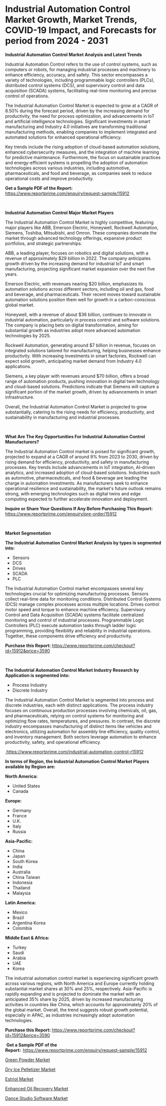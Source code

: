 <p><h1>Industrial Automation Control Market Growth, Market Trends, COVID-19 Impact, and Forecasts for period from 2024 - 2031</h1></p><p><strong>Industrial Automation Control Market Analysis and Latest Trends</strong></p>
<p><p>Industrial Automation Control refers to the use of control systems, such as computers or robots, for managing industrial processes and machinery to enhance efficiency, accuracy, and safety. This sector encompasses a variety of technologies, including programmable logic controllers (PLCs), distributed control systems (DCS), and supervisory control and data acquisition (SCADA) systems, facilitating real-time monitoring and precise control of operations.</p><p>The Industrial Automation Control Market is expected to grow at a CAGR of 8.50% during the forecast period, driven by the increasing demand for productivity, the need for process optimization, and advancements in IoT and artificial intelligence technologies. Significant investments in smart manufacturing and Industry 4.0 initiatives are transforming traditional manufacturing methods, enabling companies to implement integrated and automated solutions for enhanced operational efficiency.</p><p>Key trends include the rising adoption of cloud-based automation solutions, enhanced cybersecurity measures, and the integration of machine learning for predictive maintenance. Furthermore, the focus on sustainable practices and energy-efficient systems is propelling the adoption of automation technologies across various industries, including automotive, pharmaceuticals, and food and beverage, as companies seek to reduce operational costs and improve productivity.</p></p>
<p><strong>Get a Sample PDF of the Report:&nbsp;</strong> <a href="https://www.reportprime.com/enquiry/request-sample/15912?utm_campaign=1558&utm_medium=2&utm_source=Github&utm_content=ia&utm_term=25122024&utm_id=industrial-automation-control">https://www.reportprime.com/enquiry/request-sample/15912</a></p>
<p>&nbsp;</p>
<p><strong>Industrial Automation Control Major Market Players</strong></p>
<p><p>The Industrial Automation Control Market is highly competitive, featuring major players like ABB, Emerson Electric, Honeywell, Rockwell Automation, Siemens, Toshiba, Mitsubishi, and Omron. These companies dominate the market through advanced technology offerings, expansive product portfolios, and strategic partnerships.</p><p>ABB, a leading player, focuses on robotics and digital solutions, with a revenue of approximately $29 billion in 2022. The company anticipates growth driven by the increasing demand for industrial IoT and smart manufacturing, projecting significant market expansion over the next five years.</p><p>Emerson Electric, with revenues nearing $20 billion, emphasizes its automation solutions across different sectors, including oil and gas, food and beverage, and pharmaceuticals. Their recent moves toward sustainable automation solutions position them well for growth in a carbon-conscious global market.</p><p>Honeywell, with a revenue of about $36 billion, continues to innovate in industrial automation, particularly in process control and software solutions. The company is placing bets on digital transformation, aiming for substantial growth as industries adopt more advanced automation technologies by 2025.</p><p>Rockwell Automation, generating around $7 billion in revenue, focuses on integrated solutions tailored for manufacturing, helping businesses enhance productivity. With increasing investments in smart factories, Rockwell can expect solid growth, anticipating market demand from Industry 4.0 applications.</p><p>Siemens, a key player with revenues around $70 billion, offers a broad range of automation products, pushing innovation in digital twin technology and cloud-based solutions. Predictions indicate that Siemens will capture a significant portion of the market growth, driven by advancements in smart infrastructure.</p><p>Overall, the Industrial Automation Control Market is projected to grow substantially, catering to the rising needs for efficiency, productivity, and sustainability in manufacturing and industrial processes.</p></p>
<p>&nbsp;</p>
<p><strong>What Are The Key Opportunities For Industrial Automation Control Manufacturers?</strong></p>
<p><p>The Industrial Automation Control market is poised for significant growth, projected to expand at a CAGR of around 9% from 2023 to 2030, driven by rising demand for efficiency, productivity, and safety in manufacturing processes. Key trends include advancements in IoT integration, AI-driven analytics, and increased adoption of cloud-based solutions. Industries such as automotive, pharmaceuticals, and food & beverage are leading the charge in automation investments. As manufacturers seek to enhance operational resilience and sustainability, the market's future outlook remains strong, with emerging technologies such as digital twins and edge computing expected to further accelerate innovation and deployment.</p></p>
<p><strong>Inquire or Share Your Questions If Any Before Purchasing This Report:</strong> <a href="https://www.reportprime.com/enquiry/pre-order/15912?utm_campaign=1558&utm_medium=2&utm_source=Github&utm_content=ia&utm_term=25122024&utm_id=industrial-automation-control">https://www.reportprime.com/enquiry/pre-order/15912</a></p>
<p>&nbsp;</p>
<p><strong>Market Segmentation</strong></p>
<p><strong>The Industrial Automation Control Market Analysis by types is segmented into:</strong></p>
<p><ul><li>Sensors</li><li>DCS</li><li>Drives</li><li>SCADA</li><li>PLC</li></ul></p>
<p><p>The Industrial Automation Control market encompasses several key technologies crucial for optimizing manufacturing processes. Sensors collect real-time data for monitoring conditions. Distributed Control Systems (DCS) manage complex processes across multiple locations. Drives control motor speed and torque to enhance machine efficiency. Supervisory Control and Data Acquisition (SCADA) systems facilitate centralized monitoring and control of industrial processes. Programmable Logic Controllers (PLC) execute automation tasks through ladder logic programming, providing flexibility and reliability in industrial operations. Together, these components drive efficiency and productivity.</p></p>
<p><strong>Purchase this Report:&nbsp;</strong><a href="https://www.reportprime.com/checkout?id=15912&price=3590&utm_campaign=1558&utm_medium=2&utm_source=Github&utm_content=ia&utm_term=25122024&utm_id=industrial-automation-control">https://www.reportprime.com/checkout?id=15912&price=3590</a></p>
<p>&nbsp;</p>
<p><strong>The Industrial Automation Control Market Industry Research by Application is segmented into:</strong></p>
<p><ul><li>Process Industry</li><li>Discrete Industry</li></ul></p>
<p><p>The Industrial Automation Control Market is segmented into process and discrete industries, each with distinct applications. The process industry focuses on continuous production processes involving chemicals, oil, gas, and pharmaceuticals, relying on control systems for monitoring and optimizing flow rates, temperatures, and pressures. In contrast, the discrete industry encompasses manufacturing of distinct items like vehicles and electronics, utilizing automation for assembly line efficiency, quality control, and inventory management. Both sectors leverage automation to enhance productivity, safety, and operational efficiency.</p></p>
<p><a href="https://www.reportprime.com/industrial-automation-control-r15912?utm_campaign=1558&utm_medium=2&utm_source=Github&utm_content=ia&utm_term=25122024&utm_id=industrial-automation-control">&nbsp;https://www.reportprime.com/industrial-automation-control-r15912</a></p>
<p><strong>In terms of Region, the Industrial Automation Control Market Players available by Region are:</strong></p>
<p>
    <p> <strong> North America: </strong>
        <ul>
            <li>United States</li>
            <li>Canada</li>
        </ul>
        </p> 
    <p> <strong> Europe: </strong>
        <ul>
            <li>Germany</li>
            <li>France</li>
            <li>U.K.</li>
            <li>Italy</li>
            <li>Russia</li>
        </ul>
        </p> 
    <p> <strong> Asia-Pacific: </strong>
        <ul>
            <li>China</li>
            <li>Japan</li>
            <li>South Korea</li>
            <li>India</li>
            <li>Australia</li>
            <li>China Taiwan</li>
            <li>Indonesia</li>
            <li>Thailand</li>
            <li>Malaysia</li>
        </ul>
        </p> 
    <p> <strong> Latin America: </strong>
        <ul>
            <li>Mexico</li>
            <li>Brazil</li>
            <li>Argentina Korea</li>
            <li>Colombia</li>
        </ul>
        </p> 
    <p> <strong> Middle East & Africa: </strong>
        <ul>
            <li>Turkey</li>
            <li>Saudi</li>
            <li>Arabia</li>
            <li>UAE</li>
            <li>Korea</li>
        </ul>
    </p>
    </p>
<p><p>The industrial automation control market is experiencing significant growth across various regions, with North America and Europe currently holding substantial market shares at 30% and 25%, respectively. Asia-Pacific is rapidly expanding and is projected to dominate the market with an anticipated 35% share by 2025, driven by increased manufacturing activities in countries like China, which accounts for approximately 20% of the global market. Overall, the trend suggests robust growth potential, especially in APAC, as industries increasingly adopt automation technologies.</p></p>
<p><strong>Purchase this Report: </strong><a href="https://www.reportprime.com/checkout?id=15912&price=3590&utm_campaign=1558&utm_medium=2&utm_source=Github&utm_content=ia&utm_term=25122024&utm_id=industrial-automation-control">https://www.reportprime.com/checkout?id=15912&price=3590</a></p>
<p>&nbsp;<strong>Get a Sample PDF of the Report:&nbsp;&nbsp;</strong><a href="https://www.reportprime.com/enquiry/request-sample/15912?utm_campaign=1558&utm_medium=2&utm_source=Github&utm_content=ia&utm_term=25122024&utm_id=industrial-automation-control">https://www.reportprime.com/enquiry/request-sample/15912</a></p>
<p><strong></strong></p>
<p><p><a href="https://www.linkedin.com/pulse/investigating-green-powder-market-size-projected-cagr-lo3fe?utm_campaign=1558&utm_medium=2&utm_source=Github&utm_content=ia&utm_term=25122024&utm_id=industrial-automation-control">Green Powder Market</a></p><p><a href="https://www.linkedin.com/pulse/consistent-increase-dry-ice-pelletizer-market-forecasted-tz7if?utm_campaign=1558&utm_medium=2&utm_source=Github&utm_content=ia&utm_term=25122024&utm_id=industrial-automation-control">Dry Ice Pelletizer Market</a></p><p><a href="https://www.linkedin.com/pulse/market-overview-estriol-projected-grow-95-cagr-from-2024-k9jff?utm_campaign=1558&utm_medium=2&utm_source=Github&utm_content=ia&utm_term=25122024&utm_id=industrial-automation-control">Estriol Market</a></p><p><a href="https://www.linkedin.com/pulse/future-enhanced-oil-recovery-market-industry-overview-growth-pjwoc?utm_campaign=1558&utm_medium=2&utm_source=Github&utm_content=ia&utm_term=25122024&utm_id=industrial-automation-control">Enhanced Oil Recovery Market</a></p><p><a href="https://www.linkedin.com/pulse/detailed-dance-studio-software-market-analysis-2024-2031-size-axbhe?utm_campaign=1558&utm_medium=2&utm_source=Github&utm_content=ia&utm_term=25122024&utm_id=industrial-automation-control">Dance Studio Software Market</a></p></p>